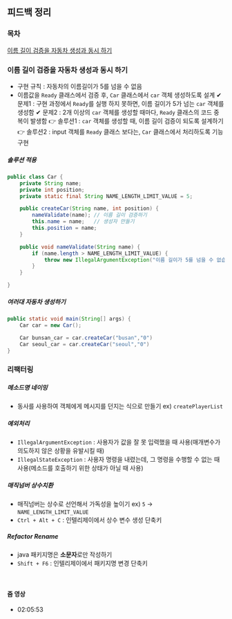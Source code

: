 피드백 정리
---

### 목차
[이름 길이 검증을 자동차 생성과 동시 하기
](#이름-길이-검증을-자동차-생성과-동시-하기
)


### 이름 길이 검증을 자동차 생성과 동시 하기
- 구현 규칙 : 자동차의 이름길이가 5를 넘을 수 없음 
- 이름값을 `Ready` 클래스에서 검증 후, `Car` 클래스에서 `car` 객체 생성하도록 설계
✔ 문제1 : 구현 과정에서 `Ready`를 실행 하지 못하면, 이름 길이가 5가 넘는 `car` 객체를 생성함
✔ 문제2 : 2개 이상의 `car` 객체를 생성할 때마다, `Ready` 클래스의 코드 중복이 발생함 
👉 솔루션1 : `car` 객체를 생성할 때, 이름 길이 검증이 되도록 설계하기
👉 솔루션2 : input 객체를 `Ready` 클래스 보다는, `Car` 클래스에서 처리하도록 기능 구현 

##### 솔루션 적용
```java
public class Car {
    private String name;
    private int position;
    private static final String NAME_LENGTH_LIMIT_VALUE = 5;

    public createCar(String name, int position) {
        nameValidate(name); // 이름 길이 검증하기 
        this.name = name;   // 생성자 만들기
        this.position = name;
    }

    public void nameValidate(String name) {
        if (name.length > NAME_LENGTH_LIMIT_VALUE) {
            throw new IllegalArgumentException("이름 길이가 5를 넘을 수 없습니다.")
        }
    }

}
```
##### 여러대 자동차 생성하기
```java
public static void main(String[] args) {
    Car car = new Car();

    Car bunsan_car = car.createCar("busan","0")
    Car seoul_car = car.createCar("seoul","0")
}
```

### 리팩터링 
##### 메소드명 네이밍
- 동사를 사용하여 객체에게 메시지를 던지는 식으로 만들기 ex) `createPlayerList`
##### 예외처리
- `IllegalArgumentException` : 사용자가 값을 잘 못 입력했을 때 사용(매개변수가 의도하지 않은 상황을 유발시킬 때) 
- `IllegalStateException` : 사용자 명령을 내렸는데, 그 명령을 수행할 수 없는 때 사용(메소드를 호출하기 위한 상태가 아닐 때 사용)
##### 매직넘버 상수치환
- 매직넘버는 상수로 선언해서 가독성을 높이기 ex) `5` -> `NAME_LENGTH_LIMIT_VALUE`
- `Ctrl + Alt + C` : 인텔리제이에서 상수 변수 생성 단축키 
##### Refactor Rename
- java 패키지명은 **소문자**로만 작성하기
- `Shift + F6` : 인텔리제이에서 패키지명 변경 단축키

<br>

#### 줌 영상
- 02:05:53